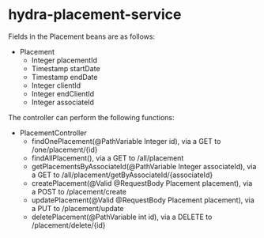 # hydra-placement-service
Fields in the Placement beans are as follows:
* Placement
	* Integer placementId
	* Timestamp startDate
	* Timestamp endDate
	* Integer clientId
	* Integer endClientId
	* Integer associateId

The controller can perform the following functions:
* PlacementController
	* findOnePlacement(@PathVariable Integer id), via a GET to /one/placement/{id}
	* findAllPlacement(), via a GET to /all/placement
	* getPlacementsByAssociateId(@PathVariable Integer associateId), via a GET to /all/placement/getByAssociateId/{associateId}
	* createPlacement(@Valid @RequestBody Placement placement), via a POST to /placement/create
	* updatePlacement(@Valid @RequestBody Placement placement), via a PUT to /placement/update
	* deletePlacement(@PathVariable int id), via a DELETE to /placement/delete/{id}
